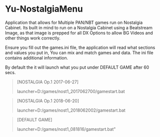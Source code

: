 # Yu-NostalgiaMenu
Application that allows for Multiple PAN/NBT games run on Nostalgia Cabinet.
Its built in mind to run on a Nostalgia Cabinet using a Beatstream Image, as that image is prepped for all DX Options to allow BG Videos and other things work correctly. 

Ensure you fill out the games.ini file, the application will read what sections and values you put in, You can mix and match games and data. The ini file contains additional information. 

By default the it will launch what you put under DEFAULT GAME after 60 secs.

> [NOSTALGIA Op.1 2017-06-27]
> 
> launcher=D:/games/nost1_2017062700/gamestart.bat
    
    
> [NOSTALGIA Op.1 2018-06-20]
> 
> launcher=D:/games/nost1_2018062002/gamestart.bat
    
    
> [DEFAULT GAME]
> 
> launcher=D:/games/nost1_081816/gamestart.bat"
